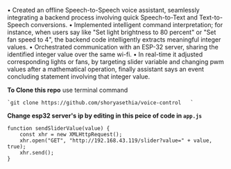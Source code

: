 • Created an offline Speech-to-Speech voice assistant, seamlessly integrating a backend process involving quick 
Speech-to-Text and Text-to-Speech conversions.
• Implemented intelligent command interpretation; for instance, when users say like "Set light brightness to 80 
percent" or "Set fan speed to 4", the backend code intelligently extracts meaningful integer values.
• Orchestrated communication with an ESP-32 server, sharing the identified integer value over the same wi-fi.
• In real-time it adjusted corresponding lights or fans, by targeting slider variable and changing pwm values 
after a mathematical operation, finally assistant says an event concluding statement involving that integer value.

**To Clone this repo**
use terminal command
```
`git clone https://github.com/shoryasethia/voice-control   `
```
**Change esp32 server's ip by editing in this peice of code in `app.js`**
```
function sendSliderValue(value) {
    const xhr = new XMLHttpRequest();
    xhr.open("GET", "http://192.168.43.119/slider?value=" + value, true);
    xhr.send();
}
